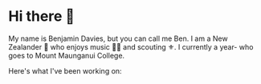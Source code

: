 # Hi there 👋

My name is Benjamin Davies, but you can call me Ben. I am a New Zealander 🥝 who enjoys music 🎸🎷 and scouting ⚜️. I currently a year-<!-- PLACEHOLDER:YEAR --> who goes to Mount Maunganui College.

Here's what I've been working on:

<!-- PLACEHOLDER:REPOS -->
